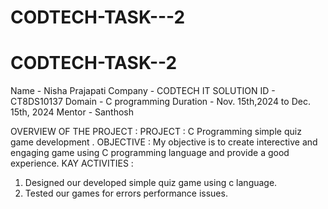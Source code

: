 # CODTECH-TASK---2
# CODTECH-TASK--2
Name - Nisha Prajapati
Company - CODTECH IT SOLUTION 
ID - CT8DS10137
Domain - C programming 
Duration - Nov. 15th,2024 to Dec. 15th, 2024
Mentor - Santhosh

OVERVIEW OF THE PROJECT :
PROJECT : C Programming simple quiz game development .
OBJECTIVE : My objective is to create interective and engaging game using C programming  language and provide a good experience.
KAY ACTIVITIES : 
1. Designed our developed simple quiz game using c language.
2. Tested our games for errors performance issues.
